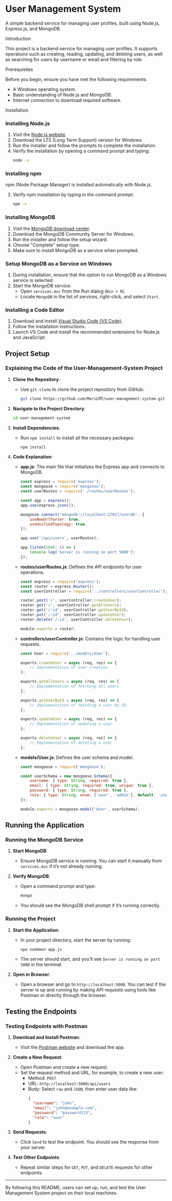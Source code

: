 # User Management System

A simple backend service for managing user profiles, built using Node.js, Express.js, and MongoDB.

Introduction

This project is a backend service for managing user profiles. It supports operations such as creating, reading, updating, and deleting users, as well as searching for users by username or email and filtering by role.

Prerequisites

Before you begin, ensure you have met the following requirements:
- A Windows operating system.
- Basic understanding of Node.js and MongoDB.
- Internet connection to download required software.

Installation

### Installing Node.js

1. Visit the [Node.js website](https://nodejs.org/).
2. Download the LTS (Long Term Support) version for Windows.
3. Run the installer and follow the prompts to complete the installation.
4. Verify the installation by opening a command prompt and typing:
   ```bash
   node -v
   ```

### Installing npm

npm (Node Package Manager) is installed automatically with Node.js.

1. Verify npm installation by typing in the command prompt:
   ```bash
   npm -v
   ```

### Installing MongoDB

1. Visit the [MongoDB download center](https://www.mongodb.com/try/download/community).
2. Download the MongoDB Community Server for Windows.
3. Run the installer and follow the setup wizard.
4. Choose "Complete" setup type.
5. Make sure to install MongoDB as a service when prompted.

### Setup MongoDB as a Service on Windows

1. During installation, ensure that the option to run MongoDB as a Windows service is selected.
2. Start the MongoDB service:
   - Open `services.msc` from the Run dialog (`Win + R`).
   - Locate `MongoDB` in the list of services, right-click, and select `Start`.

### Installing a Code Editor

1. Download and install [Visual Studio Code (VS Code)](https://code.visualstudio.com/).
2. Follow the installation instructions.
3. Launch VS Code and install the recommended extensions for Node.js and JavaScript.

## Project Setup

### Explaining the Code of the User-Management-System Project

1. **Clone the Repository**:
   - Use `git clone` to clone the project repository from GitHub:
     ```bash
     git clone https://github.com/MoriLMT/user-management-system.git
     ```

2. **Navigate to the Project Directory**:
     ```bash
     cd user-management-system
     ```

3. **Install Dependencies**:
   - Run `npm install` to install all the necessary packages:
     ```bash
     npm install
     ```

4. **Code Explanation**:

   - **app.js**: The main file that initializes the Express app and connects to MongoDB.
     ```javascript
     const express = require('express');
     const mongoose = require('mongoose');
     const userRoutes = require('./routes/userRoutes');

     const app = express();
     app.use(express.json());

     mongoose.connect('mongodb://localhost:27017/userdb', {
         useNewUrlParser: true,
         useUnifiedTopology: true,
     });

     app.use('/api/users', userRoutes);

     app.listen(5000, () => {
         console.log('Server is running on port 5000');
     });
     ```

   - **routes/userRoutes.js**: Defines the API endpoints for user operations.
     ```javascript
     const express = require('express');
     const router = express.Router();
     const userController = require('../controllers/userController');

     router.post('/', userController.createUser);
     router.get('/', userController.getAllUsers);
     router.get('/:id', userController.getUserById);
     router.put('/:id', userController.updateUser);
     router.delete('/:id', userController.deleteUser);

     module.exports = router;
     ```

   - **controllers/userController.js**: Contains the logic for handling user requests.
     ```javascript
     const User = require('../models/User');

     exports.createUser = async (req, res) => {
         // Implementation of user creation
     };

     exports.getAllUsers = async (req, res) => {
         // Implementation of fetching all users
     };

     exports.getUserById = async (req, res) => {
         // Implementation of fetching a user by ID
     };

     exports.updateUser = async (req, res) => {
         // Implementation of updating a user
     };

     exports.deleteUser = async (req, res) => {
         // Implementation of deleting a user
     };
     ```

   - **models/User.js**: Defines the user schema and model.
     ```javascript
     const mongoose = require('mongoose');

     const userSchema = new mongoose.Schema({
         username: { type: String, required: true },
         email: { type: String, required: true, unique: true },
         password: { type: String, required: true },
         role: { type: String, enum: ['user', 'admin'], default: 'user' },
     });

     module.exports = mongoose.model('User', userSchema);
     ```

## Running the Application

### Running the MongoDB Service

1. **Start MongoDB**:
   - Ensure MongoDB service is running. You can start it manually from `services.msc` if it’s not already running.

2. **Verify MongoDB**:
   - Open a command prompt and type:
     ```bash
     mongo
     ```
   - You should see the MongoDB shell prompt if it’s running correctly.

### Running the Project

1. **Start the Application**:
   - In your project directory, start the server by running:
     ```bash
     npx nodemon app.js
     ```
   - The server should start, and you’ll see `Server is running on port 5000` in the terminal.

2. **Open in Browser**:
   - Open a browser and go to `http://localhost:5000`. You can test if the server is up and running by making API requests using tools like Postman or directly through the browser.

## Testing the Endpoints

### Testing Endpoints with Postman

1. **Download and Install Postman**:
   - Visit the [Postman website](https://www.postman.com/downloads/) and download the app.

2. **Create a New Request**:
   - Open Postman and create a new request.
   - Set the request method and URL, for example, to create a new user:
     - Method: `POST`
     - URL: `http://localhost:5000/api/users`
     - Body: Select `raw` and `JSON`, then enter user data like:
       ```json
       {
         "username": "john",
         "email": "john@example.com",
         "password": "password123",
         "role": "user"
       }
       ```

3. **Send Requests**:
   - Click `Send` to test the endpoint. You should see the response from your server.

4. **Test Other Endpoints**:
   - Repeat similar steps for `GET`, `PUT`, and `DELETE` requests for other endpoints.


---

By following this README, users can set up, run, and test the User Management System project on their local machines.
